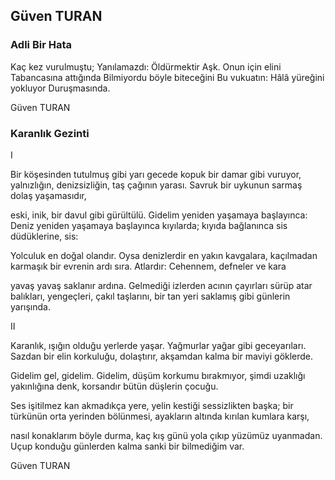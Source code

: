 ## Güven TURAN

### Adli Bir Hata

Kaç kez vurulmuştu;
Yanılamazdı:
Öldürmektir Aşk.
Onun için elini
Tabancasına attığında
Bilmiyordu böyle biteceğini
Bu vukuatın:
Hâlâ yüreğini yokluyor
Duruşmasında.

Güven TURAN

### Karanlık Gezinti

I

Bir köşesinden tutulmuş gibi yarı gecede
kopuk bir damar gibi vuruyor,
yalnızlığın, denizsizliğin, taş çağının yarası.
Savruk bir uykunun sarmaş dolaş yaşamasıdır,

eski, inik, bir davul gibi gürültülü.
Gidelim yeniden yaşamaya başlayınca:
Deniz yeniden yaşamaya başlayınca kıyılarda;
kıyıda bağlanınca sis düdüklerine, sis:

Yolculuk en doğal olandır.
Oysa denizlerdir en yakın kavgalara,
kaçılmadan karmaşık bir evrenin ardı sıra.
Atlardır: Cehennem, defneler ve kara

yavaş yavaş saklanır ardına.
Gelmediği izlerden acının çayırları
sürüp atar balıkları, yengeçleri, çakıl taşlarını,
bir tan yeri saklamış gibi günlerin yarışında.




II

Karanlık, ışığın olduğu yerlerde yaşar.
Yağmurlar yağar gibi geceyarıları.
Sazdan bir elin korkuluğu,
dolaştırır, akşamdan kalma bir maviyi göklerde.

Gidelim gel, gidelim. Gidelim,
düşüm korkumu bırakmıyor,
şimdi uzaklığı yakınlığına denk,
korsandır bütün düşlerin çocuğu.

Ses  işitilmez kan akmadıkça yere,
yelin kestiği sessizlikten başka;
bir türkünün orta yerinden bölünmesi,
ayakların altında kırılan kumlara karşı,

nasıl konaklarım böyle durma,
kaç kış günü yola çıkıp yüzümüz uyanmadan.
Uçup konduğu günlerden kalma
sanki bir bilmediğim var.

Güven TURAN